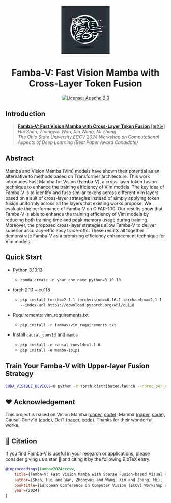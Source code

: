 <p align="center">
<img src="assets/logo.jpg" width="30%"> <br>
</p>

<div align="center">
<h1>Famba-V: Fast Vision Mamba with Cross-Layer Token Fusion</h1>
</div>
<div align="center">
<a href="https://opensource.org/licenses/Apache-2.0">
  <img alt="License: Apache 2.0" src="https://img.shields.io/badge/License-Apache%202.0-4E94CE.svg">
</a>
</div>

## Introduction
  
> **[Famba-V: Fast Vision Mamba with Cross-Layer Token Fusion](https://arxiv.org/abs/2409.09808)** [[arXiv]](https://arxiv.org/abs/2409.09808)   
> *Hui Shen, Zhongwei Wan, Xin Wang, Mi Zhang*   
> *The Ohio State University*
> *ECCV 2024 Workshop on Computational Aspects of Deep Learning (Best Paper Award Candidate)*

## Abstract
Mamba and Vision Mamba (Vim) models have shown their potential as an alternative to methods based on Transformer architecture. This work introduces Fast Mamba for Vision (Famba-V), a cross-layer token fusion technique to enhance the training efficiency of Vim models. The key idea of Famba-V is to identify and fuse similar tokens across different Vim layers based on a suit of cross-layer strategies instead of simply applying token fusion uniformly across all the layers that existing works propose. We evaluate the performance of Famba-V on CIFAR-100. Our results show that Famba-V is able to enhance the training efficiency of Vim models by reducing both training time and peak memory usage during training. Moreover, the proposed cross-layer strategies allow Famba-V to deliver superior accuracy-efficiency trade-offs. These results all together demonstrate Famba-V as a promising efficiency enhancement technique for Vim models.


## Quick Start

- Python 3.10.13

  - `conda create -n your_env_name python=3.10.13`

- torch 2.1.1 + cu118
  - `pip install torch==2.1.1 torchvision==0.16.1 torchaudio==2.1.1 --index-url https://download.pytorch.org/whl/cu118`

- Requirements: vim_requirements.txt
  - `pip install -r fambav/vim_requirements.txt`

- Install ``causal_conv1d`` and ``mamba``
  - `pip install -e causal_conv1d>=1.1.0`
  - `pip install -e mamba-1p1p1`
  
  

## Train Your Famba-V with Upper-layer Fusion Strategy
```bash
CUDA_VISIBLE_DEVICES=0 python -m torch.distributed.launch --nproc_per_node=1 --use_env main.py --model vim_tiny_patch16_224_bimambav2_final_pool_mean_abs_pos_embed_with_midclstok_div2 --batch-size 128 --drop-path 0.0 --weight-decay 0.1 --num_workers 25 --data-set CIFAR --data-path ./datasets/cifar-100-python --output_dir ./output/vim_tiny_patch16_224_bimambav2_final_pool_mean_abs_pos_embed_with_midclstok_div2 --no_amp --fusion-strategy upper --fusion-layer 4 --fusion-token 8
```
## :heart: Acknowledgement 
This project is based on Vision Mamba ([paper](https://arxiv.org/abs/2401.09417), [code](https://github.com/hustvl/Vim?tab=readme-ov-file)), Mamba ([paper](https://arxiv.org/abs/2312.00752), [code](https://github.com/state-spaces/mamba)), Causal-Conv1d ([code](https://github.com/Dao-AILab/causal-conv1d)), DeiT ([paper](https://arxiv.org/abs/2012.12877), [code](https://github.com/facebookresearch/deit)). Thanks for their wonderful works.

## 🥳 Citation
If you find Famba-V is useful in your research or applications, please consider giving us a star 🌟 and citing it by the following BibTeX entry.

```bibtex
@inproceedings{fambav2024eccvw,
    title={Famba-V: Fast Vision Mamba with Sparse Fusion-based Visual Representation},
    author={Shen, Hui and Wan, Zhongwei and Wang, Xin and Zhang, Mi},
    booktitle={European Conference on Computer Vision (ECCV) Workshop on Computational Aspects of Deep Learning},
    year={2024}
}
```
